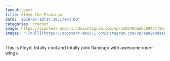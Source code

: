 ```yaml
---
layout: post
title: Floyd the Flamingo
date: '2018-07-18T14:39:17+03:00'
categories: crochet
image: https://scontent-ams3-1.cdninstagram.com/vp/aa0249daebc69471f8b4b3b7bbb7d235/5BD539F7/t51.2885-15/e35/22427187_131213294199154_3299799661002358784_n.jpg
images: '![null](https://scontent-ams3-1.cdninstagram.com/vp/aa0249daebc69471f8b4b3b7bbb7d235/5BD539F7/t51.2885-15/e35/22427187_131213294199154_3299799661002358784_n.jpg)'
---
```

This is Floyd, totally cool and totally pink flamingo with awesome rose-wings.

